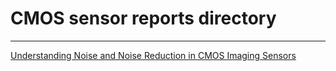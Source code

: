 # CMOS sensor reports directory
---

[Understanding Noise and Noise Reduction in CMOS Imaging Sensors](CMOS_Noise_sources.pdf)
